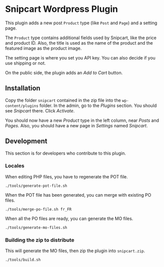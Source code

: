 Snipcart Wordpress Plugin
=========================

This plugin adds a new post `Product` type (like `Post` and `Page`) and a setting page.

The `Product` type contains additional fields used by Snipcart, like the price and product ID. Also, the title is used as the name of the product and the featured image as the product image.

The setting page is where you set you API key. You can also decide if you use shipping or not.

On the public side, the plugin adds an _Add to Cart_ button.

## Installation

Copy the folder `snipcart` contained in the zip file into the `wp-content/plugins` folder. In the admin, go to the _Plugins_ section. You should see _Snipcart_ there. Click _Activate_.

You should now have a new _Product_ type in the left column, near _Posts_ and _Pages_. Also, you should have a new page in _Settings_ named _Snipcart_.

## Development

This section is for developers who contribute to this plugin.

### Locales

When editing PHP files, you have to regenerate the POT file.

    ./tools/generate-pot-file.sh

When the POT file has been generated, you can merge with existing PO files.

    ./tools/merge-po-file.sh fr_FR

When all the PO files are ready, you can generate the MO files.

    ./tools/generate-mo-files.sh

### Building the zip to distribute

This will generate the MO files, then zip the plugin into `snipcart.zip`.

    ./tools/build.sh

